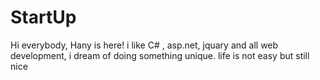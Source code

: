# StartUp
Hi everybody,
Hany is here! i like C# , asp.net, jquary and all web development, i dream of doing something unique.
life is not easy but still nice
